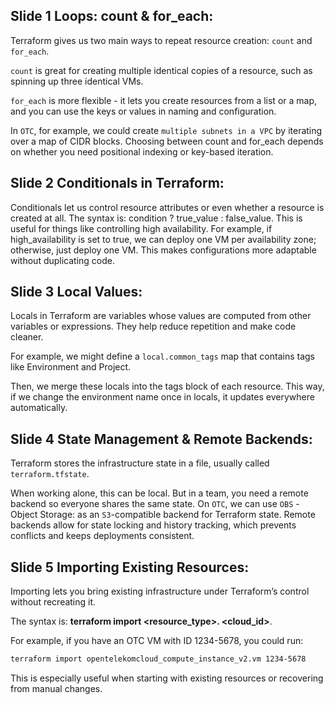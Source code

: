 ## Slide 1 Loops: count & for_each:
Terraform gives us two main ways to repeat resource creation: `count` and `for_each`.

`count` is great for creating multiple identical copies of a resource, such as spinning up three identical VMs.

`for_each` is more flexible - it lets you create resources from a list or a map, and you can use the keys or values in naming and configuration.

In `OTC`, for example, we could create `multiple subnets in a VPC` by iterating over a map of CIDR blocks.
Choosing between count and for_each depends on whether you need positional indexing or key-based iteration.

## Slide 2 Conditionals in Terraform:
Conditionals let us control resource attributes or even whether a resource is created at all.
The syntax is: condition ? true_value : false_value.
This is useful for things like controlling high availability.
For example, if high_availability is set to true, we can deploy one VM per availability zone; otherwise, just deploy one VM.
This makes configurations more adaptable without duplicating code.

## Slide 3 Local Values:
Locals in Terraform are variables whose values are computed from other variables or expressions.
They help reduce repetition and make code cleaner.

For example, we might define a `local.common_tags` map that contains tags like Environment and Project.

Then, we merge these locals into the tags block of each resource.
This way, if we change the environment name once in locals, it updates everywhere automatically.

## Slide 4 State Management & Remote Backends:
Terraform stores the infrastructure state in a file, usually called `terraform.tfstate`.

When working alone, this can be local. But in a team, you need a remote backend so everyone shares the same state.
On `OTC`, we can use `OBS` - Object Storage: as an `S3`-compatible backend for Terraform state.
Remote backends allow for state locking and history tracking, which prevents conflicts and keeps deployments consistent.

## Slide 5 Importing Existing Resources:
Importing lets you bring existing infrastructure under Terraform’s control without recreating it.

The syntax is: **terraform import <resource_type>.<name> <cloud_id>**.

For example, if you have an OTC VM with ID 1234-5678, you could run:
```bash
terraform import opentelekomcloud_compute_instance_v2.vm 1234-5678
```
This is especially useful when starting with existing resources or recovering from manual changes.